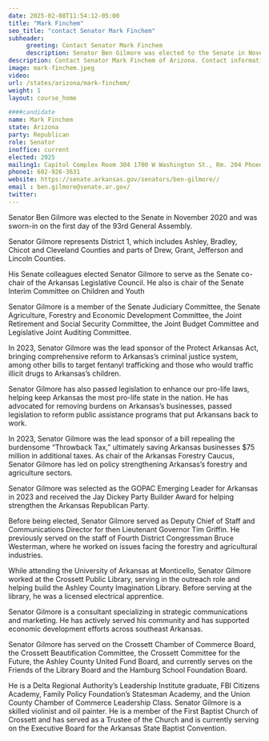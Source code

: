 ```yaml
---
date: 2025-02-08T11:54:12-05:00
title: "Mark Finchem"
seo_title: "contact Senator Mark Finchem"
subheader:
     greeting: Contact Senator Mark Finchem
     description: Senator Ben Gilmore was elected to the Senate in November 2020 and was sworn-in on the first day of the 93rd General Assembly. He represents District 1, which includes Ashley, Bradley, Chicot and Cleveland Counties and parts of Drew, Grant, Jefferson and Lincoln Counties.
description: Contact Senator Mark Finchem of Arizona. Contact information for Mark Finchem includes email address, phone number, and mailing address.
image: mark-finchem.jpeg
video:
url: /states/arizona/mark-finchem/
weight: 1
layout: course_home

####candidate
name: Mark Finchem
state: Arizona
party: Republican
role: Senator
inoffice: current
elected: 2025
mailing1: Capitol Complex Room 304 1700 W Washington St., Rm. 204 Phoenix, AZ 85007-2890
phone1: 602-926-3631
website: https://senate.arkansas.gov/senators/ben-gilmore//
email : ben.gilmore@senate.ar.gov/
twitter: 
---
```

Senator Ben Gilmore was elected to the Senate in November 2020 and was sworn-in on the first day of the 93rd General Assembly.

Senator Gilmore represents District 1, which includes Ashley, Bradley, Chicot and Cleveland Counties and parts of Drew, Grant, Jefferson and Lincoln Counties.

His Senate colleagues elected Senator Gilmore to serve as the Senate co-chair of the Arkansas Legislative Council. He also is chair of the Senate Interim Committee on Children and Youth

Senator Gilmore is a member of the Senate Judiciary Committee, the Senate Agriculture, Forestry and Economic Development Committee, the Joint Retirement and Social Security Committee, the Joint Budget Committee and Legislative Joint Auditing Committee.

In 2023, Senator Gilmore was the lead sponsor of the Protect Arkansas Act, bringing comprehensive reform to Arkansas’s criminal justice system, among other bills to target fentanyl trafficking and those who would traffic illicit drugs to Arkansas’s children.

Senator Gilmore has also passed legislation to enhance our pro-life laws, helping keep Arkansas the most pro-life state in the nation. He has advocated for removing burdens on Arkansas’s businesses, passed legislation to reform public assistance programs that put Arkansans back to work.

In 2023, Senator Gilmore was the lead sponsor of a bill repealing the burdensome “Throwback Tax,” ultimately saving Arkansas businesses $75 million in additional taxes. As chair of the Arkansas Forestry Caucus, Senator Gilmore has led on policy strengthening Arkansas’s forestry and agriculture sectors.

Senator Gilmore was selected as the GOPAC Emerging Leader for Arkansas in 2023 and received the Jay Dickey Party Builder Award for helping strengthen the Arkansas Republican Party.

Before being elected, Senator Gilmore served as Deputy Chief of Staff and Communications Director for then Lieutenant Governor Tim Griffin. He previously served on the staff of Fourth District Congressman Bruce Westerman, where he worked on issues facing the forestry and agricultural industries.

While attending the University of Arkansas at Monticello, Senator Gilmore worked at the Crossett Public Library, serving in the outreach role and helping build the Ashley County Imagination Library. Before serving at the library, he was a licensed electrical apprentice.

Senator Gilmore is a consultant specializing in strategic communications and marketing. He has actively served his community and has supported economic development efforts across southeast Arkansas.

Senator Gilmore has served on the Crossett Chamber of Commerce Board, the Crossett Beautification Committee, the Crossett Committee for the Future, the Ashley County United Fund Board, and currently serves on the Friends of the Library Board and the Hamburg School Foundation Board.

He is a Delta Regional Authority’s Leadership Institute graduate, FBI Citizens Academy, Family Policy Foundation’s Statesman Academy, and the Union County Chamber of Commerce Leadership Class. Senator Gilmore is a skilled violinist and oil painter. He is a member of the First Baptist Church of Crossett and has served as a Trustee of the Church and is currently serving on the Executive Board for the Arkansas State Baptist Convention.

